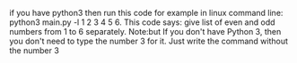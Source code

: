 if you have python3 then run this code for example in linux command line: 
python3 main.py -l 1 2 3 4 5 6. 
This code says: give list of even and odd numbers from 1 to 6 separately. 
Note:but If you don't have Python 3, then you don't need to type the number 3 for it. Just write the command without the number 3
